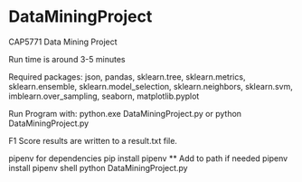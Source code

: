 # DataMiningProject
CAP5771 Data Mining Project

Run time is around 3-5 minutes

Required packages: json, pandas, sklearn.tree, sklearn.metrics, sklearn.ensemble,
   sklearn.model_selection, sklearn.neighbors, sklearn.svm, imblearn.over_sampling,
   seaborn, matplotlib.pyplot

Run Program with:
python.exe DataMiningProject.py or python DataMiningProject.py



F1 Score results are written to a result.txt file.

pipenv for dependencies
pip install pipenv  ** Add to path if needed
pipenv install
pipenv shell
python DataMiningProject.py
